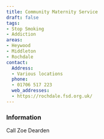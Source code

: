```yaml
---
title: Community Maternity Service
draft: false
tags:
- Stop Smoking
- Addiction
areas:
- Heywood
- Middleton
- Rochdale
contact:
  Address:
  - Various locations
  phone:
  - 01706 517 223
  web_addresses:
  - https://rochdale.fsd.org.uk/
---
```


### Information
Call Zoe Dearden

